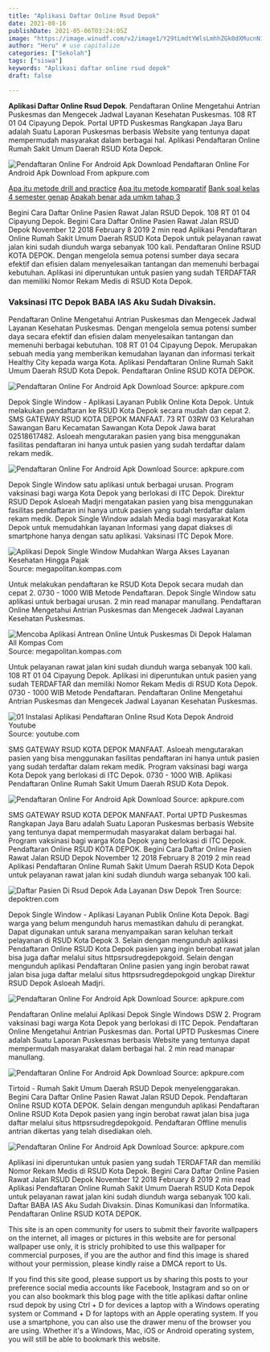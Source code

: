 ```yaml
---
title: "Aplikasi Daftar Online Rsud Depok"
date: 2021-08-16
publishDate: 2021-05-06T03:24:05Z
image: "https://image.winudf.com/v2/image1/Y29tLmdtYWlsLmhhZGk0dXMucnN1ZHJlZ19zY3JlZW5fMl8xNTQyMDU4OTE3XzA3Mg/screen-2.jpg?fakeurl=1&amp;type=.jpg"
author: "Heru" # use capitalize
categories: ["Sekolah"]
tags: ["siswa"]
keywords: "Aplikasi daftar online rsud depok"
draft: false

---
```

<script type='text/javascript' src='//pl15944992.alternativecpmgate.com/6c/6f/d6/6c6fd630211742b4db132bd23b46b946.js'></script>
<script type='text/javascript' src='//pl15944975.alternativecpmgate.com/86/71/9a/86719ae0c65e9b2f7eb2905a08638c06.js'></script>
**Aplikasi Daftar Online Rsud Depok**. Pendaftaran Online Mengetahui Antrian Puskesmas dan Mengecek Jadwal Layanan Kesehatan Puskesmas. 108 RT 01 04 Cipayung Depok. Portal UPTD Puskesmas Rangkapan Jaya Baru adalah Suatu Laporan Puskesmas berbasis Website yang tentunya dapat mempermudah masyarakat dalam berbagai hal. Aplikasi Pendaftaran Online Rumah Sakit Umum Daerah RSUD Kota Depok.

![Pendaftaran Online For Android Apk Download](https://image.winudf.com/v2/image1/Y29tLmdtYWlsLmhhZGk0dXMucnN1ZHJlZ19zY3JlZW5fMl8xNTQyMDU4OTE3XzA3Mg/screen-2.jpg?fakeurl=1&amp;type=.jpg "Pendaftaran Online For Android Apk Download")
Pendaftaran Online For Android Apk Download From apkpure.com

[Apa itu metode drill and practice](/apa-itu-metode-drill-and-practice/)
[Apa itu metode komparatif](/apa-itu-metode-komparatif/)
[Bank soal kelas 4 semester genap](/bank-soal-kelas-4-semester-genap/)
[Apakah benar ada umkm tahap 3](/apakah-benar-ada-umkm-tahap-3/)

Begini Cara Daftar Online Pasien Rawat Jalan RSUD Depok. 108 RT 01 04 Cipayung Depok. Begini Cara Daftar Online Pasien Rawat Jalan RSUD Depok November 12 2018 February 8 2019 2 min read Aplikasi Pendaftaran Online Rumah Sakit Umum Daerah RSUD Kota Depok untuk pelayanan rawat jalan kini sudah diunduh warga sebanyak 100 kali. Pendaftaran Online RSUD KOTA DEPOK. Dengan mengelola semua potensi sumber daya secara efektif dan efisien dalam menyelesaikan tantangan dan memenuhi berbagai kebutuhan. Aplikasi ini diperuntukan untuk pasien yang sudah TERDAFTAR dan memiliki Nomor Rekam Medis di RSUD Kota Depok.

### Vaksinasi ITC Depok BABA IAS Aku Sudah Divaksin.

Pendaftaran Online Mengetahui Antrian Puskesmas dan Mengecek Jadwal Layanan Kesehatan Puskesmas. Dengan mengelola semua potensi sumber daya secara efektif dan efisien dalam menyelesaikan tantangan dan memenuhi berbagai kebutuhan. 108 RT 01 04 Cipayung Depok. Merupakan sebuah media yang memberikan kemudahan layanan dan informasi terkait Healthy City kepada warga Kota. Aplikasi Pendaftaran Online Rumah Sakit Umum Daerah RSUD Kota Depok. Pendaftaran Online RSUD KOTA DEPOK.


![Pendaftaran Online For Android Apk Download](https://image.winudf.com/v2/image1/Y29tLmdtYWlsLmhhZGk0dXMucnN1ZHJlZ19zY3JlZW5fMV8xNTQyMDU4OTE2XzA4NA/screen-1.jpg?fakeurl=1&amp;type=.jpg "Pendaftaran Online For Android Apk Download")
Source: apkpure.com

Depok Single Window - Aplikasi Layanan Publik Online Kota Depok. Untuk melakukan pendaftaran ke RSUD Kota Depok secara mudah dan cepat 2. SMS GATEWAY RSUD KOTA DEPOK MANFAAT. 73 RT 03RW 03 Kelurahan Sawangan Baru Kecamatan Sawangan Kota Depok Jawa barat 02518617482. Asloeah mengutarakan pasien yang bisa menggunakan fasilitas pendaftaran ini hanya untuk pasien yang sudah terdaftar dalam rekam medik.

![Pendaftaran Online For Android Apk Download](https://image.winudf.com/v2/image1/Y29tLmdtYWlsLmhhZGk0dXMucnN1ZHJlZ19zY3JlZW5fN18xNTQyMDU4OTIyXzA4Ng/screen-7.jpg?fakeurl=1&amp;type=.jpg "Pendaftaran Online For Android Apk Download")
Source: apkpure.com

Depok Single Window satu aplikasi untuk berbagai urusan. Program vaksinasi bagi warga Kota Depok yang berlokasi di ITC Depok. Direktur RSUD Depok Asloeah Madjri mengatakan pasien yang bisa menggunakan fasilitas pendaftaran ini hanya untuk pasien yang sudah terdaftar dalam rekam medik. Depok Single Window adalah Media bagi masyarakat Kota Depok untuk memudahkan layanan Informasi yang dapat diakses di smartphone hanya dengan satu aplikasi. Vaksinasi ITC Depok More.

![Aplikasi Depok Single Window Mudahkan Warga Akses Layanan Kesehatan Hingga Pajak](https://asset.kompas.com/crops/Zz9BksdPXhT_k-hZvVbHkqsr2fY=/0x0:1000x667/750x500/data/photo/2018/08/25/183724167.png "Aplikasi Depok Single Window Mudahkan Warga Akses Layanan Kesehatan Hingga Pajak")
Source: megapolitan.kompas.com

Untuk melakukan pendaftaran ke RSUD Kota Depok secara mudah dan cepat 2. 0730 - 1000 WIB Metode Pendaftaran. Depok Single Window satu aplikasi untuk berbagai urusan. 2 min read manapar manullang. Pendaftaran Online Mengetahui Antrian Puskesmas dan Mengecek Jadwal Layanan Kesehatan Puskesmas.

![Mencoba Aplikasi Antrean Online Untuk Puskesmas Di Depok Halaman All Kompas Com](https://asset.kompas.com/crops/laVvPYK65yKZ-C1CZ1gukcsx4zw=/0x53:1000x720/750x500/data/photo/2019/02/21/2857659387.png "Mencoba Aplikasi Antrean Online Untuk Puskesmas Di Depok Halaman All Kompas Com")
Source: megapolitan.kompas.com

Untuk pelayanan rawat jalan kini sudah diunduh warga sebanyak 100 kali. 108 RT 01 04 Cipayung Depok. Aplikasi ini diperuntukan untuk pasien yang sudah TERDAFTAR dan memiliki Nomor Rekam Medis di RSUD Kota Depok. 0730 - 1000 WIB Metode Pendaftaran. Pendaftaran Online Mengetahui Antrian Puskesmas dan Mengecek Jadwal Layanan Kesehatan Puskesmas.

![01 Instalasi Aplikasi Pendaftaran Online Rsud Kota Depok Android Youtube](https://i.ytimg.com/vi/i3Rw0Dewxac/hqdefault.jpg "01 Instalasi Aplikasi Pendaftaran Online Rsud Kota Depok Android Youtube")
Source: youtube.com

SMS GATEWAY RSUD KOTA DEPOK MANFAAT. Asloeah mengutarakan pasien yang bisa menggunakan fasilitas pendaftaran ini hanya untuk pasien yang sudah terdaftar dalam rekam medik. Program vaksinasi bagi warga Kota Depok yang berlokasi di ITC Depok. 0730 - 1000 WIB. Aplikasi Pendaftaran Online Rumah Sakit Umum Daerah RSUD Kota Depok.

![Pendaftaran Online For Android Apk Download](https://image.winudf.com/v2/image1/Y29tLmdtYWlsLmhhZGk0dXMucnN1ZHJlZ19zY3JlZW5fNV8xNTQyMDU4OTE5XzA0OQ/screen-5.jpg?fakeurl=1&amp;type=.jpg "Pendaftaran Online For Android Apk Download")
Source: apkpure.com

SMS GATEWAY RSUD KOTA DEPOK MANFAAT. Portal UPTD Puskesmas Rangkapan Jaya Baru adalah Suatu Laporan Puskesmas berbasis Website yang tentunya dapat mempermudah masyarakat dalam berbagai hal. Program vaksinasi bagi warga Kota Depok yang berlokasi di ITC Depok. Pendaftaran Online RSUD KOTA DEPOK. Begini Cara Daftar Online Pasien Rawat Jalan RSUD Depok November 12 2018 February 8 2019 2 min read Aplikasi Pendaftaran Online Rumah Sakit Umum Daerah RSUD Kota Depok untuk pelayanan rawat jalan kini sudah diunduh warga sebanyak 100 kali.

![Daftar Pasien Di Rsud Depok Ada Layanan Dsw Depok Tren](https://www.depoktren.com/wp-content/uploads/2019/05/layananan-rsud.png "Daftar Pasien Di Rsud Depok Ada Layanan Dsw Depok Tren")
Source: depoktren.com

Depok Single Window - Aplikasi Layanan Publik Online Kota Depok. Bagi warga yang belum mengunduh harus memastikan dahulu di perangkat. Dapat digunakan untuk sarana menyampaikan saran keluhan terkait pelayanan di RSUD Kota Depok 3. Selain dengan mengunduh aplikasi Pendaftaran Online RSUD Kota Depok pasien yang ingin berobat rawat jalan bisa juga daftar melalui situs httpsrsudregdepokgoid. Selain dengan mengunduh aplikasi Pendaftaran Online pasien yang ingin berobat rawat jalan bisa juga daftar melalui situs httpsrsudregdepokgoid ungkap Direktur RSUD Depok Asloeah Madjri.

![Pendaftaran Online For Android Apk Download](https://image.winudf.com/v2/image1/Y29tLmdtYWlsLmhhZGk0dXMucnN1ZHJlZ19zY3JlZW5fNF8xNTQyMDU4OTE5XzAyMA/screen-4.jpg?fakeurl=1&amp;type=.jpg "Pendaftaran Online For Android Apk Download")
Source: apkpure.com

Pendaftaran Online melalui Aplikasi Depok Single Windows DSW 2. Program vaksinasi bagi warga Kota Depok yang berlokasi di ITC Depok. Pendaftaran Online Mengetahui Antrian Puskesmas dan. Portal UPTD Puskesmas Cinere adalah Suatu Laporan Puskesmas berbasis Website yang tentunya dapat mempermudah masyarakat dalam berbagai hal. 2 min read manapar manullang.

![Pendaftaran Online For Android Apk Download](https://image.winudf.com/v2/image1/Y29tLmdtYWlsLmhhZGk0dXMucnN1ZHJlZ19zY3JlZW5fMF8xNTQyMDU4OTE1XzAwMA/screen-0.jpg?fakeurl=1&amp;type=.jpg "Pendaftaran Online For Android Apk Download")
Source: apkpure.com

Tirtoid - Rumah Sakit Umum Daerah RSUD Depok menyelenggarakan. Begini Cara Daftar Online Pasien Rawat Jalan RSUD Depok. Pendaftaran Online RSUD KOTA DEPOK. Selain dengan mengunduh aplikasi Pendaftaran Online RSUD Kota Depok pasien yang ingin berobat rawat jalan bisa juga daftar melalui situs httpsrsudregdepokgoid. Pendaftaran Offline menulis antrian dikertas yang telah disediakan oleh.

![Pendaftaran Online For Android Apk Download](https://image.winudf.com/v2/image1/Y29tLmdtYWlsLmhhZGk0dXMucnN1ZHJlZ19zY3JlZW5fMl8xNTQyMDU4OTE3XzA3Mg/screen-2.jpg?fakeurl=1&amp;type=.jpg "Pendaftaran Online For Android Apk Download")
Source: apkpure.com

Aplikasi ini diperuntukan untuk pasien yang sudah TERDAFTAR dan memiliki Nomor Rekam Medis di RSUD Kota Depok. Begini Cara Daftar Online Pasien Rawat Jalan RSUD Depok November 12 2018 February 8 2019 2 min read Aplikasi Pendaftaran Online Rumah Sakit Umum Daerah RSUD Kota Depok untuk pelayanan rawat jalan kini sudah diunduh warga sebanyak 100 kali. Daftar BABA IAS Aku Sudah Divaksin. Dinas Komunikasi dan Informatika. Pendaftaran Online RSUD KOTA DEPOK.

This site is an open community for users to submit their favorite wallpapers on the internet, all images or pictures in this website are for personal wallpaper use only, it is stricly prohibited to use this wallpaper for commercial purposes, if you are the author and find this image is shared without your permission, please kindly raise a DMCA report to Us.

If you find this site good, please support us by sharing this posts to your preference social media accounts like Facebook, Instagram and so on or you can also bookmark this blog page with the title aplikasi daftar online rsud depok by using Ctrl + D for devices a laptop with a Windows operating system or Command + D for laptops with an Apple operating system. If you use a smartphone, you can also use the drawer menu of the browser you are using. Whether it's a Windows, Mac, iOS or Android operating system, you will still be able to bookmark this website.
